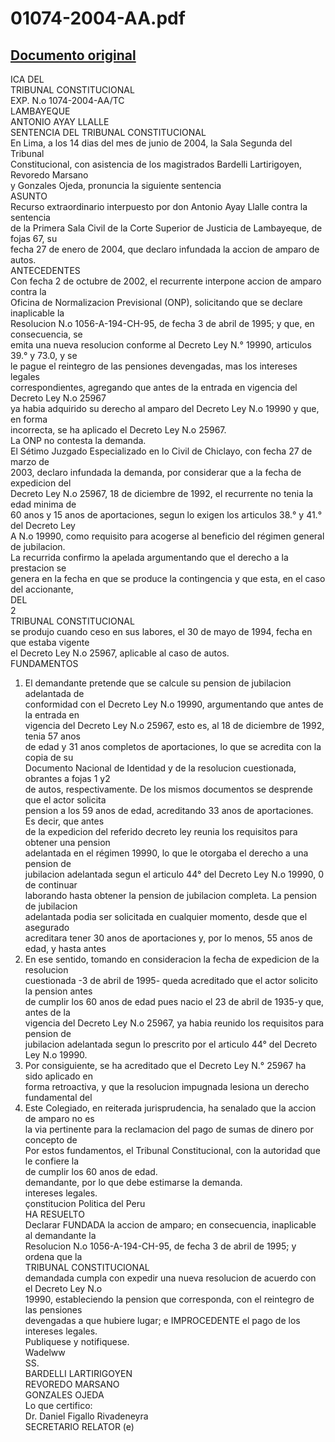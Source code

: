 
01074-2004-AA.pdf
=================
  
[Documento original](https://tc.gob.pe/jurisprudencia/2004/01074-2004-AA.pdf)  
---  
ICA DEL  
TRIBUNAL CONSTITUCIONAL  
EXP. N.o 1074-2004-AA/TC  
LAMBAYEQUE  
ANTONIO AYAY LLALLE  
SENTENCIA DEL TRIBUNAL CONSTITUCIONAL  
En Lima, a los 14 dias del mes de junio de 2004, la Sala Segunda del Tribunal  
Constitucional, con asistencia de los magistrados Bardelli Lartirigoyen, Revoredo Marsano  
y Gonzales Ojeda, pronuncia la siguiente sentencia  
ASUNTO  
Recurso extraordinario interpuesto por don Antonio Ayay Llalle contra la sentencia  
de la Primera Sala Civil de la Corte Superior de Justicia de Lambayeque, de fojas 67, su  
fecha 27 de enero de 2004, que declaro infundada la accion de amparo de autos.  
ANTECEDENTES  
Con fecha 2 de octubre de 2002, el recurrente interpone accion de amparo contra la  
Oficina de Normalizacion Previsional (ONP), solicitando que se declare inaplicable la  
Resolucion N.o 1056-A-194-CH-95, de fecha 3 de abril de 1995; y que, en consecuencia, se  
emita una nueva resolucion conforme al Decreto Ley N.° 19990, articulos 39.° y 73.0, y se  
le pague el reintegro de las pensiones devengadas, mas los intereses legales  
correspondientes, agregando que antes de la entrada en vigencia del Decreto Ley N.o 25967  
ya habia adquirido su derecho al amparo del Decreto Ley N.o 19990 y que, en forma  
incorrecta, se ha aplicado el Decreto Ley N.o 25967.  
La ONP no contesta la demanda.  
El Sétimo Juzgado Especializado en lo Civil de Chiclayo, con fecha 27 de marzo de  
2003, declaro infundada la demanda, por considerar que a la fecha de expedicion del  
Decreto Ley N.o 25967, 18 de diciembre de 1992, el recurrente no tenia la edad minima de  
60 anos y 15 anos de aportaciones, segun lo exigen los articulos 38.° y 41.° del Decreto Ley  
A N.o 19990, como requisito para acogerse al beneficio del régimen general de jubilacion.  
La recurrida confirmo la apelada argumentando que el derecho a la prestacion se  
genera en la fecha en que se produce la contingencia y que esta, en el caso del accionante,  
DEL  
2  
TRIBUNAL CONSTITUCIONAL  
se produjo cuando ceso en sus labores, el 30 de mayo de 1994, fecha en que estaba vigente  
el Decreto Ley N.o 25967, aplicable al caso de autos.  
FUNDAMENTOS  
1. El demandante pretende que se calcule su pension de jubilacion adelantada de  
conformidad con el Decreto Ley N.o 19990, argumentando que antes de la entrada en  
vigencia del Decreto Ley N.o 25967, esto es, al 18 de diciembre de 1992, tenia 57 anos  
de edad y 31 anos completos de aportaciones, lo que se acredita con la copia de su  
Documento Nacional de Identidad y de la resolucion cuestionada, obrantes a fojas 1 y2  
de autos, respectivamente. De los mismos documentos se desprende que el actor solicita  
pension a los 59 anos de edad, acreditando 33 anos de aportaciones. Es decir, que antes  
de la expedicion del referido decreto ley reunia los requisitos para obtener una pension  
adelantada en el régimen 19990, lo que le otorgaba el derecho a una pension de  
jubilacion adelantada segun el articulo 44° del Decreto Ley N.o 19990, 0 de continuar  
laborando hasta obtener la pension de jubilacion completa. La pension de jubilacion  
adelantada podia ser solicitada en cualquier momento, desde que el asegurado  
acreditara tener 30 anos de aportaciones y, por lo menos, 55 anos de edad, y hasta antes  
2. En ese sentido, tomando en consideracion la fecha de expedicion de la resolucion  
cuestionada -3 de abril de 1995- queda acreditado que el actor solicito la pension antes  
de cumplir los 60 anos de edad pues nacio el 23 de abril de 1935-y que, antes de la  
vigencia del Decreto Ley N.o 25967, ya habia reunido los requisitos para pension de  
jubilacion adelantada segun lo prescrito por el articulo 44° del Decreto Ley N.o 19990.  
3. Por consiguiente, se ha acreditado que el Decreto Ley N.° 25967 ha sido aplicado en  
forma retroactiva, y que la resolucion impugnada lesiona un derecho fundamental del  
4. Este Colegiado, en reiterada jurisprudencia, ha senalado que la accion de amparo no es  
la via pertinente para la reclamacion del pago de sumas de dinero por concepto de  
Por estos fundamentos, el Tribunal Constitucional, con la autoridad que le confiere la  
de cumplir los 60 anos de edad.  
demandante, por lo que debe estimarse la demanda.  
intereses legales.  
çonstitucion Politica del Peru  
HA RESUELTO  
Declarar FUNDADA la accion de amparo; en consecuencia, inaplicable al demandante la  
Resolucion N.o 1056-A-194-CH-95, de fecha 3 de abril de 1995; y ordena que la  
TRIBUNAL CONSTITUCIONAL  
demandada cumpla con expedir una nueva resolucion de acuerdo con el Decreto Ley N.o  
19990, estableciendo la pension que corresponda, con el reintegro de las pensiones  
devengadas a que hubiere lugar; e IMPROCEDENTE el pago de los intereses legales.  
Publiquese y notifiquese.  
Wadelww  
SS.  
BARDELLI LARTIRIGOYEN  
REVOREDO MARSANO  
GONZALES OJEDA  
Lo que certifico:  
Dr. Daniel Figallo Rivadeneyra  
SECRETARIO RELATOR (e)
